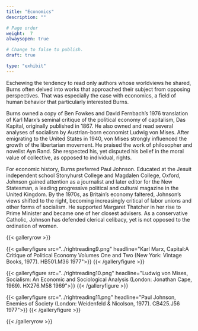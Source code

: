 ```yaml
---
title: "Economics"
description: ""

# Page order
weight:  7
alwaysopen: true

# Change to false to publish.
draft: true

type: "exhibit"
---
```

Eschewing the tendency to read only authors whose worldviews he shared, Burns often delved into works that approached their subject from opposing perspectives. That was especially the case with economics, a field of human behavior that particularly interested Burns.

Burns owned a copy of Ben Fowkes and David Fernbach’s 1976 translation of Karl Marx’s seminal critique of the political economy of capitalism, Das Kapital, originally published in 1867. He also owned and read several analyses of socialism by Austrian-born economist Ludwig von Mises. After emigrating to the United States in 1940, von Mises strongly influenced the growth of the libertarian movement. He praised the work of philosopher and novelist Ayn Rand. She respected his, yet disputed his belief in the moral value of collective, as opposed to individual, rights.

For economic history, Burns preferred Paul Johnson. Educated at the Jesuit independent school Stonyhurst College and Magdalen College, Oxford, Johnson gained attention as a journalist and later editor for the New Statesman, a leading progressive political and cultural magazine in the United Kingdom. By the 1970s, as Britain’s economy faltered, Johnson’s views shifted to the right, becoming increasingly critical of labor unions and other forms of socialism. He supported Margaret Thatcher in her rise to Prime Minister and became one of her closest advisers. As a conservative Catholic, Johnson has defended clerical celibacy, yet is not opposed to the ordination of women.

{{< galleryrow >}}

{{< galleryfigure src="../rightreading9.png"
           headline="Karl Marx, Capital:A Critique of Political Economy Volumes One and Two (New York: Vintage Books, 1977). HB501.M36 1977">}}
{{< /galleryfigure >}}

{{< galleryfigure src="../rightreading10.png"
           headline="Ludwig von Mises, Socialism: An Economic and Sociological Analysis (London: Jonathan Cape, 1969). HX276.M58 1969">}}
{{< /galleryfigure >}}

{{< galleryfigure src="../rightreading11.png"
           headline="Paul Johnson, Enemies of Society (London: Weidenfeld & Nicolson, 1977). CB425.J56 1977">}}
{{< /galleryfigure >}}

{{< /galleryrow >}}
